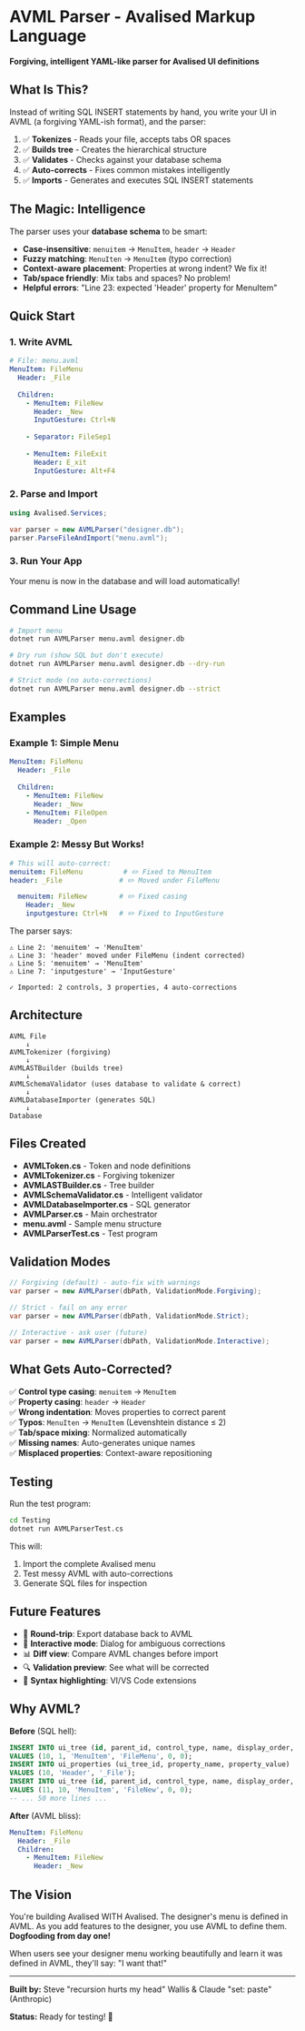 # AVML Parser - Avalised Markup Language

**Forgiving, intelligent YAML-like parser for Avalised UI definitions**

## What Is This?

Instead of writing SQL INSERT statements by hand, you write your UI in AVML (a forgiving YAML-ish format), and the parser:

1. ✅ **Tokenizes** - Reads your file, accepts tabs OR spaces
2. ✅ **Builds tree** - Creates the hierarchical structure
3. ✅ **Validates** - Checks against your database schema
4. ✅ **Auto-corrects** - Fixes common mistakes intelligently
5. ✅ **Imports** - Generates and executes SQL INSERT statements

## The Magic: Intelligence

The parser uses your **database schema** to be smart:

- **Case-insensitive**: `menuitem` → `MenuItem`, `header` → `Header`
- **Fuzzy matching**: `MenuIten` → `MenuItem` (typo correction)
- **Context-aware placement**: Properties at wrong indent? We fix it!
- **Tab/space friendly**: Mix tabs and spaces? No problem!
- **Helpful errors**: "Line 23: expected 'Header' property for MenuItem"

## Quick Start

### 1. Write AVML

```yaml
# File: menu.avml
MenuItem: FileMenu
  Header: _File
  
  Children:
    - MenuItem: FileNew
      Header: _New
      InputGesture: Ctrl+N
    
    - Separator: FileSep1
    
    - MenuItem: FileExit
      Header: E_xit
      InputGesture: Alt+F4
```

### 2. Parse and Import

```csharp
using Avalised.Services;

var parser = new AVMLParser("designer.db");
parser.ParseFileAndImport("menu.avml");
```

### 3. Run Your App

Your menu is now in the database and will load automatically!

## Command Line Usage

```bash
# Import menu
dotnet run AVMLParser menu.avml designer.db

# Dry run (show SQL but don't execute)
dotnet run AVMLParser menu.avml designer.db --dry-run

# Strict mode (no auto-corrections)
dotnet run AVMLParser menu.avml designer.db --strict
```

## Examples

### Example 1: Simple Menu

```yaml
MenuItem: FileMenu
  Header: _File
  
  Children:
    - MenuItem: FileNew
      Header: _New
    - MenuItem: FileOpen
      Header: _Open
```

### Example 2: Messy But Works!

```yaml
# This will auto-correct:
menuitem: FileMenu          # ✏️ Fixed to MenuItem
header: _File              # ✏️ Moved under FileMenu

  menuitem: FileNew        # ✏️ Fixed casing
    Header: _New
    inputgesture: Ctrl+N   # ✏️ Fixed to InputGesture
```

The parser says:
```
⚠ Line 2: 'menuitem' → 'MenuItem'
⚠ Line 3: 'header' moved under FileMenu (indent corrected)
⚠ Line 5: 'menuitem' → 'MenuItem'
⚠ Line 7: 'inputgesture' → 'InputGesture'

✓ Imported: 2 controls, 3 properties, 4 auto-corrections
```

## Architecture

```
AVML File
    ↓
AVMLTokenizer (forgiving)
    ↓
AVMLASTBuilder (builds tree)
    ↓
AVMLSchemaValidator (uses database to validate & correct)
    ↓
AVMLDatabaseImporter (generates SQL)
    ↓
Database
```

## Files Created

- **AVMLToken.cs** - Token and node definitions
- **AVMLTokenizer.cs** - Forgiving tokenizer
- **AVMLASTBuilder.cs** - Tree builder
- **AVMLSchemaValidator.cs** - Intelligent validator
- **AVMLDatabaseImporter.cs** - SQL generator
- **AVMLParser.cs** - Main orchestrator
- **menu.avml** - Sample menu structure
- **AVMLParserTest.cs** - Test program

## Validation Modes

```csharp
// Forgiving (default) - auto-fix with warnings
var parser = new AVMLParser(dbPath, ValidationMode.Forgiving);

// Strict - fail on any error
var parser = new AVMLParser(dbPath, ValidationMode.Strict);

// Interactive - ask user (future)
var parser = new AVMLParser(dbPath, ValidationMode.Interactive);
```

## What Gets Auto-Corrected?

✅ **Control type casing**: `menuitem` → `MenuItem`  
✅ **Property casing**: `header` → `Header`  
✅ **Wrong indentation**: Moves properties to correct parent  
✅ **Typos**: `MenuIten` → `MenuItem` (Levenshtein distance ≤ 2)  
✅ **Tab/space mixing**: Normalized automatically  
✅ **Missing names**: Auto-generates unique names  
✅ **Misplaced properties**: Context-aware repositioning  

## Testing

Run the test program:

```bash
cd Testing
dotnet run AVMLParserTest.cs
```

This will:
1. Import the complete Avalised menu
2. Test messy AVML with auto-corrections
3. Generate SQL files for inspection

## Future Features

- 🔄 **Round-trip**: Export database back to AVML
- 🎯 **Interactive mode**: Dialog for ambiguous corrections
- 📊 **Diff view**: Compare AVML changes before import
- 🔍 **Validation preview**: See what will be corrected
- 🎨 **Syntax highlighting**: VI/VS Code extensions

## Why AVML?

**Before** (SQL hell):
```sql
INSERT INTO ui_tree (id, parent_id, control_type, name, display_order, is_root)
VALUES (10, 1, 'MenuItem', 'FileMenu', 0, 0);
INSERT INTO ui_properties (ui_tree_id, property_name, property_value)
VALUES (10, 'Header', '_File');
INSERT INTO ui_tree (id, parent_id, control_type, name, display_order, is_root)
VALUES (11, 10, 'MenuItem', 'FileNew', 0, 0);
-- ... 50 more lines ...
```

**After** (AVML bliss):
```yaml
MenuItem: FileMenu
  Header: _File
  Children:
    - MenuItem: FileNew
      Header: _New
```

## The Vision

You're building Avalised WITH Avalised. The designer's menu is defined in AVML. As you add features to the designer, you use AVML to define them. **Dogfooding from day one!**

When users see your designer menu working beautifully and learn it was defined in AVML, they'll say: "I want that!"

---

**Built by:** Steve "recursion hurts my head" Wallis & Claude "set: paste" (Anthropic)

**Status:** Ready for testing! 🚀
